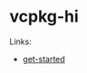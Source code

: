 # vcpkg-hi

Links:
* [get-started](https://learn.microsoft.com/en-us/vcpkg/get_started/get-started?pivots=shell-powershell)
